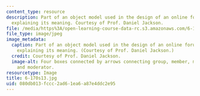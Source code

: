 ```yaml
---
content_type: resource
description: Part of an object model used in the design of an online forum, with annotations
  explaining its meaning. Courtesy of Prof. Daniel Jackson.
file: /media/https%3A/open-learning-course-data-rc.s3.amazonaws.com/6-170-software-studio-spring-2013/080db013fccc2ad61ea6a87e4ddc2e95_6-170s13.jpg
file_type: image/jpeg
image_metadata:
  caption: Part of an object model used in the design of an online forum, with annotations
    explaining its meaning. (Courtesy of Prof. Daniel Jackson.)
  credit: Courtesy of Prof. Daniel Jackson.
  image-alt: Four boxes connected by arrows connecting group, member, moderated group,
    and moderator.
resourcetype: Image
title: 6-170s13.jpg
uid: 080db013-fccc-2ad6-1ea6-a87e4ddc2e95
---
```

